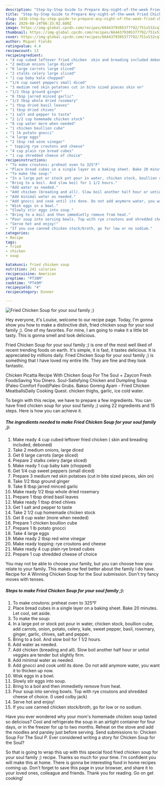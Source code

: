 ```yaml
---
description: "Step-by-Step Guide to Prepare Any-night-of-the-week Fried Chicken Soup for your soul family ;)"
title: "Step-by-Step Guide to Prepare Any-night-of-the-week Fried Chicken Soup for your soul family ;)"
slug: 1416-step-by-step-guide-to-prepare-any-night-of-the-week-fried-chicken-soup-for-your-soul-family
date: 2020-08-24T06:33:02.680Z
image: https://img-global.cpcdn.com/recipes/6644379305377792/751x532cq70/fried-chicken-soup-for-your-soul-family-recipe-main-photo.jpg
thumbnail: https://img-global.cpcdn.com/recipes/6644379305377792/751x532cq70/fried-chicken-soup-for-your-soul-family-recipe-main-photo.jpg
cover: https://img-global.cpcdn.com/recipes/6644379305377792/751x532cq70/fried-chicken-soup-for-your-soul-family-recipe-main-photo.jpg
author: Miguel Fields
ratingvalue: 4.4
reviewcount: 13
recipeingredient:
- "4 cup cubed leftover fried chicken  skin and breading included deboned"
- "2 medium onions large diced"
- "6 large carrots large sliced"
- "2 stalks celery large sliced"
- "1 cup baby kale chopped"
- "1/4 cup sweet peppers small diced"
- "3 medium red skin potatoes cut in bite sized pieces skin on"
- "1/2 tbsp ground ginger"
- "6 tbsp jarred minced garlic"
- "1/2 tbsp whole dried rosemary"
- "1 tbsp dried basil leaves"
- "1 tbsp dried chives"
- "1 salt and pepper to taste"
- "2 1/2 cup homemade chicken stock"
- "8 cup water more when needed"
- "1 chicken boullion cube"
- "1 lb potato gnocci"
- "4 large eggs"
- "2 tbsp red wine vinegar"
- " topping rye croutons and cheese"
- "4 cup plain rye bread cubes"
- "1 cup shredded cheese of choice"
recipeinstructions:
- "To make croutons: preheat oven to 325°F"
- "Place bread cubes in a single layer on a baking sheet. Bake 20 minutes. Let cool, set aside."
- "To make the soup:"
- "In a large pot or stock pot pour in water, chicken stock, boullion cube, add carrots, onion, potato, celery, kale, sweet pepper, basil, rosemary, ginger, garlic, chives, salt and pepper."
- "Bring to a boil. And slow boil for 1 1/2 hours."
- "Add water as needed."
- "Add chicken (breading and all). Slow boil another half hour or untiol veggies are tender but slightly firm."
- "Add minimal water as needed."
- "Add gnocci and cook until its done. Do not add anymore water, you want it to thicken up now."
- "Wisk eggs in a bowl."
- "Slowly stir eggs into soup."
- "Bring to a boil and then immedietly remove from heat."
- "Pour soup into serving bowls. Top with rye croutons and shredded cheese of choice. (I used colby jack)"
- "Serve hot and enjoy!"
- "If you use canned chicken stock/broth, go for low or no sodium."
categories:
- Recipe
tags:
- fried
- chicken
- soup

katakunci: fried chicken soup 
nutrition: 241 calories
recipecuisine: American
preptime: "PT38M"
cooktime: "PT49M"
recipeyield: "4"
recipecategory: Dinner

---
```



![Fried Chicken Soup for your soul family ;)](https://img-global.cpcdn.com/recipes/6644379305377792/751x532cq70/fried-chicken-soup-for-your-soul-family-recipe-main-photo.jpg)

Hey everyone, it's Louise, welcome to our recipe page. Today, I'm gonna show you how to make a distinctive dish, fried chicken soup for your soul family ;). One of my favorites. For mine, I am going to make it a little bit tasty. This is gonna smell and look delicious.

Fried Chicken Soup for your soul family ;) is one of the most well liked of recent trending foods on earth. It's simple, it is fast, it tastes delicious. It is appreciated by millions daily. Fried Chicken Soup for your soul family ;) is something that I have loved my entire life. They are fine and they look fantastic.

Chicken Picatta Recipe With Chicken Soup For The Soul + Zaycon Fresh FoodsSaving You Dinero. Soul-Satisfying Chicken and Dumpling Soup (Paleo Comfort Food)Paleo Grubs. Bakso Goreng Ayam - Fried Chicken MeatballsDaily Cooking Quest. chicken thighs, garlic, ice cold water.


To begin with this recipe, we have to prepare a few ingredients. You can have fried chicken soup for your soul family ;) using 22 ingredients and 15 steps. Here is how you can achieve it.

<!--inarticleads1-->

##### The ingredients needed to make Fried Chicken Soup for your soul family ;):

1. Make ready 4 cup cubed leftover fried chicken ( skin and breading included, deboned)
1. Take 2 medium onions, large diced
1. Get 6 large carrots (large sliced)
1. Prepare 2 stalks celery (large sliced)
1. Make ready 1 cup baby kale (chopped)
1. Get 1/4 cup sweet peppers (small diced)
1. Prepare 3 medium red skin potatoes (cut in bite sized pieces, skin on)
1. Take 1/2 tbsp ground ginger
1. Take 6 tbsp jarred minced garlic
1. Make ready 1/2 tbsp whole dried rosemary
1. Prepare 1 tbsp dried basil leaves
1. Make ready 1 tbsp dried chives
1. Get 1 salt and pepper to taste
1. Take 2 1/2 cup homemade chicken stock
1. Get 8 cup water (more when needed)
1. Prepare 1 chicken boullion cube
1. Prepare 1 lb potato gnocci
1. Take 4 large eggs
1. Make ready 2 tbsp red wine vinegar
1. Make ready  topping: rye croutons and cheese
1. Make ready 4 cup plain rye bread cubes
1. Prepare 1 cup shredded cheese of choice


You may not be able to choose your family, but you can choose how you relate to your family. This makes me feel better about the family I do have. Recipe for A Winning Chicken Soup for the Soul submission. Don&#39;t try fancy moves with tenses. 

<!--inarticleads2-->

##### Steps to make Fried Chicken Soup for your soul family ;):

1. To make croutons: preheat oven to 325°F
1. Place bread cubes in a single layer on a baking sheet. Bake 20 minutes. Let cool, set aside.
1. To make the soup:
1. In a large pot or stock pot pour in water, chicken stock, boullion cube, add carrots, onion, potato, celery, kale, sweet pepper, basil, rosemary, ginger, garlic, chives, salt and pepper.
1. Bring to a boil. And slow boil for 1 1/2 hours.
1. Add water as needed.
1. Add chicken (breading and all). Slow boil another half hour or untiol veggies are tender but slightly firm.
1. Add minimal water as needed.
1. Add gnocci and cook until its done. Do not add anymore water, you want it to thicken up now.
1. Wisk eggs in a bowl.
1. Slowly stir eggs into soup.
1. Bring to a boil and then immedietly remove from heat.
1. Pour soup into serving bowls. Top with rye croutons and shredded cheese of choice. (I used colby jack)
1. Serve hot and enjoy!
1. If you use canned chicken stock/broth, go for low or no sodium.


Have you ever wondered why your mom&#39;s homemade chicken soup tasted so delicious? Cool and refrigerate the soup in an airtight container for four days, or in the freezer for up to two months. Reheat on the stove and add the noodles and parsley just before serving. Send submissions to: Chicken Soup For The Soul P. Ever considered writing a story for Chicken Soup for the Soul? 

So that is going to wrap this up with this special food fried chicken soup for your soul family ;) recipe. Thanks so much for your time. I'm confident you will make this at home. There is gonna be interesting food in home recipes coming up. Don't forget to save this page in your browser, and share it to your loved ones, colleague and friends. Thank you for reading. Go on get cooking!
